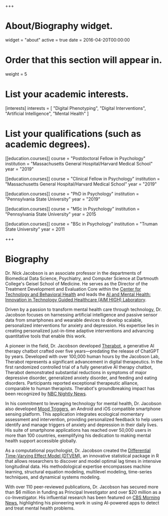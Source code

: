 +++
# About/Biography widget.
widget = "about"
active = true
date = 2016-04-20T00:00:00

# Order that this section will appear in.
weight = 5

# List your academic interests.
[interests]
  interests = [
    "Digital Phenotyping",
    "Digital Interventions",
    "Artificial Intelligence",
    "Mental Health"
  ]

# List your qualifications (such as academic degrees).
[[education.courses]]
  course = "Postdoctoral Fellow in Psychology"
  institution = "Massachusetts General Hospital/Harvard Medical School"
  year = "2019"

[[education.courses]]
  course = "Clinical Fellow in Psychology"
  institution = "Massachusetts General Hospital/Harvard Medical School"
  year = "2019"

[[education.courses]]
  course = "PhD in Psychology"
  institution = "Pennsylvania State University"
  year = "2019"

[[education.courses]]
  course = "MSc in Psychology"
  institution = "Pennsylvania State University"
  year = 2015

[[education.courses]]
  course = "BSc in Psychology"
  institution = "Truman State University"
  year = 2011
 
+++

# Biography


Dr. Nick Jacobson is an associate professor in the departments of Biomedical Data Science, Psychiatry, and Computer Science at Dartmouth College's Geisel School of Medicine. He serves as the Director of the Treatment Development and Evaluation Core within the [Center for Technology and Behavioral Health](https://www.c4tbh.org/meet-our-team/nicholas-jacobson/) and leads the [AI and Mental Health: Innovation in Technology Guided Healthcare (AIM HIGH) Laboratory](https://geiselmed.dartmouth.edu/jacobsonlab/).

Driven by a passion to transform mental health care through technology, Dr. Jacobson focuses on harnessing artificial intelligence and passive sensor data from smartphones and wearable devices to develop scalable, personalized interventions for anxiety and depression. His expertise lies in creating personalized just-in-time adaptive interventions and advancing quantitative tools that enable this work.

A pioneer in the field, Dr. Jacobson developed [Therabot](https://osf.io/preprints/psyarxiv/pjqmr), a generative AI therapy chatbot crafted over five years—predating the release of ChatGPT by years. Developed with over 100,000 human hours by the Jacobson Lab, Therabot represents a significant advancement in digital therapeutics. In the first randomized controlled trial of a fully generative AI therapy chatbot, Therabot demonstrated substantial reductions in symptoms of major depressive disorder, generalized anxiety disorder, and feeding and eating disorders. Participants reported exceptional therapeutic alliance, comparable to human therapists. Therabot's groundbreaking impact has been recognized by [NBC Nightly News](https://www.nbcnews.com/tech/tech-news/dartmouth-researchers-look-meld-therapy-apps-modern-ai-rcna146558).

In his commitment to leveraging technology for mental health, Dr. Jacobson also developed [Mood Triggers](../project/mood-triggers/), an Android and iOS compatible smartphone sensing platform. This application integrates ecological momentary assessment and intervention, providing personalized feedback to help users identify and manage triggers of anxiety and depression in their daily lives. His suite of smartphone applications has reached over 50,000 users in more than 100 countries, exemplifying his dedication to making mental health support accessible globally.

As a computational psychologist, Dr. Jacobson created the [Differential Time-Varying Effect Model (DTVEM)](../project/dtvem/), an innovative statistical package in R that allows researchers to discover and model optimal lag times in intensive longitudinal data. His methodological expertise encompasses machine learning, structural equation modeling, multilevel modeling, time-series techniques, and dynamical systems modeling.

With over 110 peer-reviewed publications, Dr. Jacobson has secured more than $6 million in funding as Principal Investigator and over $20 million as a co-Investigator. His influential research has been featured on [CBS Morning News](https://www.cbsnews.com/video/ai-powered-apps-working-to-detect-mental-health-problems/), highlighting his pioneering work in using AI-powered apps to detect and treat mental health problems.